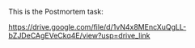 This is the Postmortem task:

https://drive.google.com/file/d/1vN4x8MEncXuQgLL-bZJDeCAgEVeCkq4E/view?usp=drive_link
